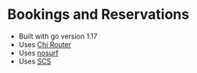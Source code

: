 # Bookings and Reservations

- Built with go version 1.17
- Uses [Chi Router](https://github.com/go-chi/chi/v5)
- Uses [nosurf](https://github.com/justinas/nosurf)
- Uses [SCS](https://github.com/alexedwards/scs/v2)